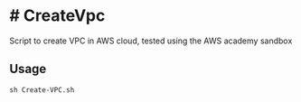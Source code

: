 # # CreateVpc
Script to create VPC in AWS cloud, tested using the AWS academy sandbox

## Usage
``` console
sh Create-VPC.sh
```